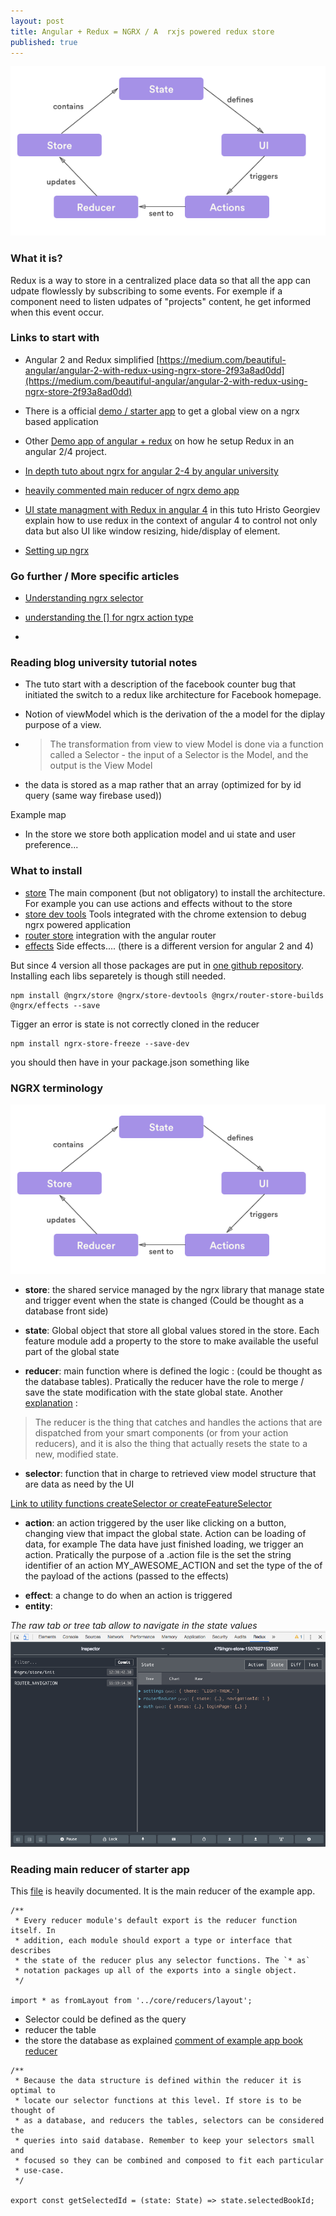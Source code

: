```yaml
---
layout: post
title: Angular + Redux = NGRX / A  rxjs powered redux store
published: true
---
```


<img src="../images/ngrx-workflow.png">

### What it is?

Redux is a way to store in a centralized place data so that all the app  can udpate flowlessly by subscribing to some events. For exemple if a component need to listen udpates of "projects" content, he get informed when this event occur.

### Links to start with

* Angular 2 and Redux simplified 
[https://medium.com/beautiful-angular/angular-2-with-redux-using-ngrx-store-2f93a8ad0dd](https://medium.com/beautiful-angular/angular-2-with-redux-using-ngrx-store-2f93a8ad0dd)

* There is a official [demo / starter app](https://github.com/ngrx/platform/tree/master/example-app) to get a global view on a ngrx based application

* Other [Demo app of angular + redux](https://github.com/ivanderbu2/angular-redux) on how he setup Redux in an angular 2/4 project.

* [In depth tuto about ngrx for angular 2-4 by angular university](https://blog.angular-university.io/angular-ngrx-store-and-effects-crash-course)

* [heavily commented main reducer of ngrx demo app ](https://github.com/ngrx/example-app/blob/master/src/app/reducers/index.ts)

* [UI state managment with Redux in angular 4](https://www.pluralsight.com/guides/front-end-javascript/ui-state-management-with-redux-in-angular-4) in this tuto Hristo Georgiev explain how to use redux in the context of angular 4 to control not only data but also UI like window resizing, hide/display of element.

* [Setting up ngrx](http://www.wisdomofjim.com/blog/setting-up-ngrx-in-an-angular-2-project)

### Go further / More specific articles

* [Understanding ngrx selector](http://www.wisdomofjim.com/blog/understanding-ngrx-selectors)


* [understanding the [] for ngrx action type](http://www.wisdomofjim.com/blog/understanding-the-__-___-___-syntax-for-ngrx-action-types)
* 
### Reading blog university tutorial notes

* The tuto start with a description of the facebook counter bug that initiated the switch to a redux like architecture for Facebook homepage. 

* Notion of viewModel which is the derivation of the a model for the diplay purpose of a view. 
* > The transformation from view to view Model is done via a function called a Selector - the input of a Selector is the Model, and the output is the View Model
* the data is stored as a map rather that an array (optimized for by id query (same way firebase used)) 

Example map 

<script src="https://gist.github.com/sinsunsan/05b4e6287309750f82e30204316c616a.js"></script>

* In the store we store both application model and ui state and user preference...


### What to install 
 
* [store](https://github.com/ngrx/store) The main component (but not obligatory) to install the architecture. For example you can use actions and effects without to the store
* [store dev tools](https://github.com/ngrx/store-devtools) Tools integrated with the chrome extension to debug ngrx powered application
* [router store](https://github.com/ngrx/router-store-builds) integration with the angular router
* [effects](https://github.com/ngrx/effects) Side effects.... (there is a different version for angular 2 and 4)


But since 4 version all those packages are put in [one github repository](https://github.com/ngrx/platform). Installing each libs separetely is though still needed.

````
npm install @ngrx/store @ngrx/store-devtools @ngrx/router-store-builds @ngrx/effects --save
````


Tigger an error is state is not correctly cloned  in the reducer

````
npm install ngrx-store-freeze --save-dev
````

you should then have in your package.json something like 
<script src="https://gist.github.com/sinsunsan/395243962c2679b833179d429b60acd5.js"></script>


### NGRX terminology 

<img src="../images/ngrx-workflow.png">

* **store**: the shared service managed by the ngrx library that manage state and trigger event when the state is changed (Could be thought as a database front side)
* **state**: Global object that store all global values stored in the store. Each feature module add a property to the store to make available the useful part of the global state

* **reducer**: main function where is defined the logic : (could be thought as the database tables). Pratically the reducer have the role to merge / save the state modification with the state global state. 
Another [explanation](http://www.wisdomofjim.com/blog/setting-up-ngrx-in-an-angular-2-project) : 
> The reducer is the thing that catches and handles the actions that are dispatched from your smart components (or from your action reducers), and it is also the thing that actually resets the state to a new, modified state.

* **selector**: function that in charge to retrieved view model structure that are data as need by the UI

[Link to utility functions createSelector or createFeatureSelector](https://github.com/ngrx/platform/blob/master/docs/store/selectors.md)


* **action**: an action triggered by the user like clicking on a button, changing view that impact the global state. Action can be loading of data, for example The data have just finished loading, we trigger an action.
Pratically the purpose of a .action file is the set the string identifier of an action MY_AWESOME_ACTION and set the type of the of the payload of the actions (passed to the effects)

<script src="https://gist.github.com/sinsunsan/40b2c6eadd5c98ad85ade2929cd34394.js"></script>

* **effect**: a change to do when an action is triggered
* **entity**: 
    


<em>The raw tab or tree tab allow to navigate in the state values</em>
<img src="../images/redux-dev-tools.png" alt="ngrx dev tools raw tab">


### Reading main reducer of starter app 

This [file](https://github.com/ngrx/example-app/blob/master/src/app/reducers/index.ts) is heavily documented. It is the main reducer of the example app. 
````
/**
 * Every reducer module's default export is the reducer function itself. In
 * addition, each module should export a type or interface that describes
 * the state of the reducer plus any selector functions. The `* as`
 * notation packages up all of the exports into a single object.
 */

import * as fromLayout from '../core/reducers/layout';
````


* Selector could be defined as the query 
* reducer the table 
* the store the database as explained [comment of example app book reducer](https://github.com/ngrx/platform/blob/master/example-app/app/books/reducers/books.ts#L86)


````
/**
 * Because the data structure is defined within the reducer it is optimal to
 * locate our selector functions at this level. If store is to be thought of
 * as a database, and reducers the tables, selectors can be considered the
 * queries into said database. Remember to keep your selectors small and
 * focused so they can be combined and composed to fit each particular
 * use-case.
 */

export const getSelectedId = (state: State) => state.selectedBookId;
````

